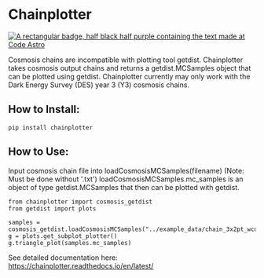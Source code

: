 # Chainplotter

[![A rectangular badge, half black half purple containing the text made at Code Astro](https://img.shields.io/badge/Made%20at-Code/Astro-blueviolet.svg)](https://semaphorep.github.io/codeastro/)

Cosmosis chains are incompatible with plotting tool getdist. Chainplotter takes cosmosis output chains and returns a getdist.MCSamples object that can be plotted using getdist. Chainplotter currently may only work with the Dark Energy Survey (DES) year 3 (Y3) cosmosis chains.

## How to Install: 

```
pip install chainplotter

```

## How to Use: 

Input cosmosis chain file into loadCosmosisMCSamples(filename) (Note: Must be done without '.txt')
loadCosmosisMCSamples.mc_samples is an object of type getdist.MCSamples that then can be plotted with getdist.

```
from chainplotter import cosmosis_getdist
from getdist import plots

samples = cosmosis_getdist.loadCosmosisMCSamples("../example_data/chain_3x2pt_wcdm_SR_maglim")
g = plots.get_subplot_plotter()
g.triangle_plot(samples.mc_samples)

```
See detailed documentation here:
https://chainplotter.readthedocs.io/en/latest/
